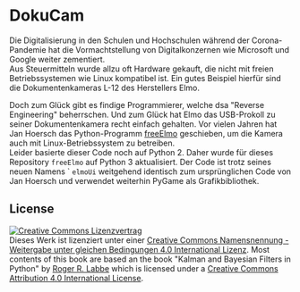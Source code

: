 # DokuCam
Die Digitalisierung in den Schulen und Hochschulen während der Corona-Pandemie hat die Vormachtstellung von Digitalkonzernen wie Microsoft und Google weiter zementiert.  
Aus Steuermitteln wurde allzu oft Hardware gekauft, die nicht mit freien Betriebssystemen wie Linux kompatibel ist. Ein gutes Beispiel hierfür sind die Dokumentenkameras L-12 des Herstellers Elmo. 
  
Doch zum Glück gibt es findige Programmierer, welche dsa "Reverse Engineering" beherrschen. Und zum Glück hat Elmo das USB-Prokoll zu seiner Dokumentenkamera recht einfach gehalten. Vor vielen Jahren hat Jan Hoersch das Python-Programm [freeElmo](https://nv1t.github.io/blog/freeing-elmo) geschieben, um die Kamera auch mit Linux-Betriebssystem zu betreiben.  
Leider basierte dieser Code noch auf Python 2. Daher wurde für dieses Repository ``freeElmo`` auf Python 3 aktualisiert. Der Code ist trotz seines neuen Namens ` ``elmoUi``  weitgehend identisch zum ursprünglichen Code von Jan Hoersch und verwendet weiterhin PyGame als Grafikbibliothek.


License
-----
<a rel="license" href="http://creativecommons.org/licenses/by-sa/4.0/"><img alt="Creative Commons Lizenzvertrag" style="border-width:0" src="https://i.creativecommons.org/l/by-sa/4.0/88x31.png" /></a><br />Dieses Werk ist lizenziert unter einer <a rel="license" href="http://creativecommons.org/licenses/by-sa/4.0/">Creative Commons Namensnennung - Weitergabe unter gleichen Bedingungen 4.0 International Lizenz</a>. Most contents of this book are based an the book "Kalman and Bayesian Filters in Python"</span> by <a xmlns:cc="http://creativecommons.org/ns#" href="https://github.com/rlabbe/Kalman-and-Bayesian-Filters-in-Python" property="cc:attributionName" rel="cc:attributionURL">Roger R. Labbe</a> which is licensed under a <a rel="license" href="http://creativecommons.org/licenses/by/4.0/">Creative Commons Attribution 4.0 International License</a>.
